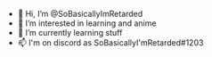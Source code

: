- 👋 Hi, I’m @SoBasicallyImRetarded
- 👀 I’m interested in learning and anime
- 🌱 I’m currently learning stuff
- 📫 I'm on discord as SoBasicallyI'mRetarded#1203

<!---
SoBasicallyImRetarded/SoBasicallyImRetarded is a ✨ special ✨ repository because its `README.md` (this file) appears on your GitHub profile.
You can click the Preview link to take a look at your changes.
--->
